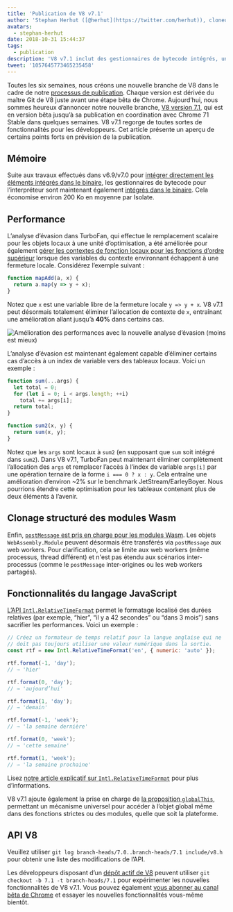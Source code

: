 ```yaml
---
title: 'Publication de V8 v7.1'
author: 'Stephan Herhut ([@herhut](https://twitter.com/herhut)), cloneur cloné de clones'
avatars:
  - stephan-herhut
date: 2018-10-31 15:44:37
tags:
  - publication
description: 'V8 v7.1 inclut des gestionnaires de bytecode intégrés, une analyse d’évasion TurboFan améliorée, postMessage(wasmModule), Intl.RelativeTimeFormat, et globalThis!'
tweet: '1057645773465235458'
---
```

Toutes les six semaines, nous créons une nouvelle branche de V8 dans le cadre de notre [processus de publication](/docs/release-process). Chaque version est dérivée du maître Git de V8 juste avant une étape bêta de Chrome. Aujourd’hui, nous sommes heureux d’annoncer notre nouvelle branche, [V8 version 7.1](https://chromium.googlesource.com/v8/v8.git/+log/branch-heads/7.1), qui est en version bêta jusqu’à sa publication en coordination avec Chrome 71 Stable dans quelques semaines. V8 v7.1 regorge de toutes sortes de fonctionnalités pour les développeurs. Cet article présente un aperçu de certains points forts en prévision de la publication.

<!--truncate-->
## Mémoire

Suite aux travaux effectués dans v6.9/v7.0 pour [intégrer directement les éléments intégrés dans le binaire](/blog/embedded-builtins), les gestionnaires de bytecode pour l’interpréteur sont maintenant également [intégrés dans le binaire](https://bugs.chromium.org/p/v8/issues/detail?id=8068). Cela économise environ 200 Ko en moyenne par Isolate.

## Performance

L’analyse d’évasion dans TurboFan, qui effectue le remplacement scalaire pour les objets locaux à une unité d’optimisation, a été améliorée pour également [gérer les contextes de fonction locaux pour les fonctions d’ordre supérieur](https://bit.ly/v8-turbofan-context-sensitive-js-operators) lorsque des variables du contexte environnant échappent à une fermeture locale. Considérez l’exemple suivant :

```js
function mapAdd(a, x) {
  return a.map(y => y + x);
}
```

Notez que `x` est une variable libre de la fermeture locale `y => y + x`. V8 v7.1 peut désormais totalement éliminer l’allocation de contexte de `x`, entraînant une amélioration allant jusqu’à **40%** dans certains cas.

![Amélioration des performances avec la nouvelle analyse d’évasion (moins est mieux)](/_img/v8-release-71/improved-escape-analysis.svg)

L’analyse d’évasion est maintenant également capable d’éliminer certains cas d’accès à un index de variable vers des tableaux locaux. Voici un exemple :

```js
function sum(...args) {
  let total = 0;
  for (let i = 0; i < args.length; ++i)
    total += args[i];
  return total;
}

function sum2(x, y) {
  return sum(x, y);
}
```

Notez que les `args` sont locaux à `sum2` (en supposant que `sum` soit intégré dans `sum2`). Dans V8 v7.1, TurboFan peut maintenant éliminer complètement l’allocation des `args` et remplacer l’accès à l’index de variable `args[i]` par une opération ternaire de la forme `i === 0 ? x : y`. Cela entraîne une amélioration d’environ ~2% sur le benchmark JetStream/EarleyBoyer. Nous pourrions étendre cette optimisation pour les tableaux contenant plus de deux éléments à l’avenir.

## Clonage structuré des modules Wasm

Enfin, [`postMessage` est pris en charge pour les modules Wasm](https://github.com/WebAssembly/design/pull/1074). Les objets `WebAssembly.Module` peuvent désormais être transférés via `postMessage` aux web workers. Pour clarification, cela se limite aux web workers (même processus, thread différent) et n'est pas étendu aux scénarios inter-processus (comme le `postMessage` inter-origines ou les web workers partagés).

## Fonctionnalités du langage JavaScript

[L’API `Intl.RelativeTimeFormat`](/features/intl-relativetimeformat) permet le formatage localisé des durées relatives (par exemple, “hier”, “il y a 42 secondes” ou “dans 3 mois”) sans sacrifier les performances. Voici un exemple :

```js
// Créez un formateur de temps relatif pour la langue anglaise qui ne
// doit pas toujours utiliser une valeur numérique dans la sortie.
const rtf = new Intl.RelativeTimeFormat('en', { numeric: 'auto' });

rtf.format(-1, 'day');
// → 'hier'

rtf.format(0, 'day');
// → 'aujourd’hui'

rtf.format(1, 'day');
// → 'demain'

rtf.format(-1, 'week');
// → 'la semaine dernière'

rtf.format(0, 'week');
// → 'cette semaine'

rtf.format(1, 'week');
// → 'la semaine prochaine'
```

Lisez [notre article explicatif sur `Intl.RelativeTimeFormat`](/features/intl-relativetimeformat) pour plus d’informations.

V8 v7.1 ajoute également la prise en charge de [la proposition `globalThis`](/features/globalthis), permettant un mécanisme universel pour accéder à l’objet global même dans des fonctions strictes ou des modules, quelle que soit la plateforme.

## API V8

Veuillez utiliser `git log branch-heads/7.0..branch-heads/7.1 include/v8.h` pour obtenir une liste des modifications de l’API.

Les développeurs disposant d’un [dépôt actif de V8](/docs/source-code#using-git) peuvent utiliser `git checkout -b 7.1 -t branch-heads/7.1` pour expérimenter les nouvelles fonctionnalités de V8 v7.1. Vous pouvez également [vous abonner au canal bêta de Chrome](https://www.google.com/chrome/browser/beta.html) et essayer les nouvelles fonctionnalités vous-même bientôt.
